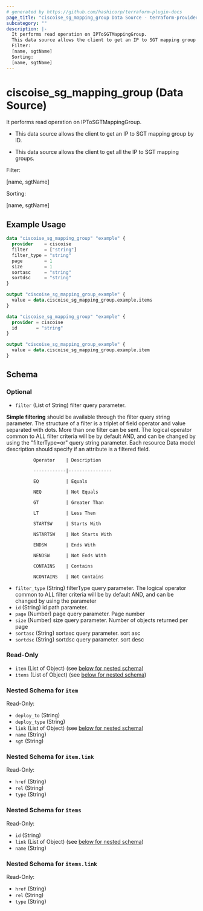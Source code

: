 ```yaml
---
# generated by https://github.com/hashicorp/terraform-plugin-docs
page_title: "ciscoise_sg_mapping_group Data Source - terraform-provider-ciscoise"
subcategory: ""
description: |-
  It performs read operation on IPToSGTMappingGroup.
  This data source allows the client to get an IP to SGT mapping group by ID.This data source allows the client to get all the IP to SGT mapping groups.
  Filter:
  [name, sgtName]
  Sorting:
  [name, sgtName]
---
```


# ciscoise_sg_mapping_group (Data Source)

It performs read operation on IPToSGTMappingGroup.

- This data source allows the client to get an IP to SGT mapping group by ID.

- This data source allows the client to get all the IP to SGT mapping groups.

Filter:

[name, sgtName]

Sorting:

[name, sgtName]

## Example Usage

```terraform
data "ciscoise_sg_mapping_group" "example" {
  provider    = ciscoise
  filter      = ["string"]
  filter_type = "string"
  page        = 1
  size        = 1
  sortasc     = "string"
  sortdsc     = "string"
}

output "ciscoise_sg_mapping_group_example" {
  value = data.ciscoise_sg_mapping_group.example.items
}

data "ciscoise_sg_mapping_group" "example" {
  provider = ciscoise
  id       = "string"
}

output "ciscoise_sg_mapping_group_example" {
  value = data.ciscoise_sg_mapping_group.example.item
}
```

<!-- schema generated by tfplugindocs -->
## Schema

### Optional

- `filter` (List of String) filter query parameter. 

**Simple filtering** should be available through the filter query string parameter. The structure of a filter is
a triplet of field operator and value separated with dots. More than one filter can be sent. The logical operator
common to ALL filter criteria will be by default AND, and can be changed by using the "filterType=or" query
string parameter. Each resource Data model description should specify if an attribute is a filtered field.



              Operator    | Description 

              ------------|----------------

              EQ          | Equals 

              NEQ         | Not Equals 

              GT          | Greater Than 

              LT          | Less Then 

              STARTSW     | Starts With 

              NSTARTSW    | Not Starts With 

              ENDSW       | Ends With 

              NENDSW      | Not Ends With 

              CONTAINS	  | Contains 

              NCONTAINS	  | Not Contains
- `filter_type` (String) filterType query parameter. The logical operator common to ALL filter criteria will be by default AND, and can be changed by using the parameter
- `id` (String) id path parameter.
- `page` (Number) page query parameter. Page number
- `size` (Number) size query parameter. Number of objects returned per page
- `sortasc` (String) sortasc query parameter. sort asc
- `sortdsc` (String) sortdsc query parameter. sort desc

### Read-Only

- `item` (List of Object) (see [below for nested schema](#nestedatt--item))
- `items` (List of Object) (see [below for nested schema](#nestedatt--items))

<a id="nestedatt--item"></a>
### Nested Schema for `item`

Read-Only:

- `deploy_to` (String)
- `deploy_type` (String)
- `link` (List of Object) (see [below for nested schema](#nestedobjatt--item--link))
- `name` (String)
- `sgt` (String)

<a id="nestedobjatt--item--link"></a>
### Nested Schema for `item.link`

Read-Only:

- `href` (String)
- `rel` (String)
- `type` (String)



<a id="nestedatt--items"></a>
### Nested Schema for `items`

Read-Only:

- `id` (String)
- `link` (List of Object) (see [below for nested schema](#nestedobjatt--items--link))
- `name` (String)

<a id="nestedobjatt--items--link"></a>
### Nested Schema for `items.link`

Read-Only:

- `href` (String)
- `rel` (String)
- `type` (String)


